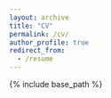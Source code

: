 ```yaml
---
layout: archive
title: "CV"
permalink: /cv/
author_profile: true
redirect_from:
  - /resume
---
```


{% include base_path %}



